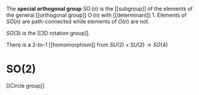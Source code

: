 The **special orthogonal group** $\operatorname{SO}(n)$ is the [[subgroup]] of the elements of the general [[orthogonal group]] $\operatorname{O}(n)$ with [[determinant]] 1. Elements of $SO(n)$ are path-connected while elements of $O(n)$ are not.


$SO(3)$ is the [[3D rotation group]].

There is a 2-to-1 [[homomorphism]] from $SU(2)\times SU(2) \to SO(4)$

# SO(2)

[[Circle group]]